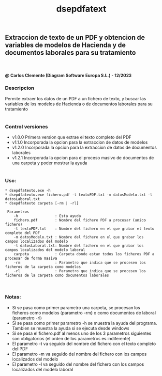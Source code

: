 <h1 align="center"> dsepdfatext </h1>
<br>

<h2> Extraccion de texto de un PDF y obtencion de variables de modelos de Hacienda y de documentos laborales para su tratamiento </h2>
<br>
<h4> @ Carlos Clemente (Diagram Software Europa S.L.) - 12/2023 </h4>

<h3>Descripcion</h3>
Permite extraer los datos de un PDF a un fichero de texto, y buscar las variables de los modelos de Hacienda o de documentos laborales para su tratamiento
<br><br>

### Control versiones

* v1.0.0 Primera version que extrae el texto completo del PDF
* v1.1.0 Incorporada la opcion para la extraccion de datos de modelos
* v1.2.0 Incorporada la opcion para la extraccion de datos de documentos laborales
* v1.2.1 Incorporada la opcion para el proceso masivo de documentos de una carpeta y poder mostrar la ayuda
<br><br>


### Uso:
```
* dsepdfatexto.exe -h
* dsepdfatexto.exe fichero.pdf -t textoPDF.txt -m datosModelo.txt -l datosLaboral.txt 
* dsepdfatexto carpeta [-rm | -rl]
	
 Parametros
	-h                 : Esta ayuda
    fichero.pdf        : Nombre del fichero PDF a procesar (unico fichero)
    -t textoPDF.txt    : Nombre del fichero en el que grabar el texto completo del PDF
    -m datosModelo.txt : Nombre del fichero en el que grabar los campos localizados del modelo
    -l datosLaboral.txt: Nombre del fichero en el que grabar los campos localizados del modelo laboral
    carpeta            : Carpeta donde estan todos los ficheros PDF a procesar de forma masiva
    -rm                : Parametro que indica que se procesen los ficheros de la carpeta como modelos
    -rl                : Parametro que indica que se procesen los ficheros de la carpeta como documentos laborales

```
<br>

### Notas:
* Si se pasa como primer parametro una carpeta, se procesan los ficheros como modelos (parametro -rm) o como documentos de laboral (parametro -rl)
* Si se pasa como primer parametro -h se muestra la ayuda del programa. Tambien se muestra la ayuda si se ejecuta desde windows
* Si se pasa el fichero.pdf al menos uno de los 3 parametros siguientes son obligatorios (el orden de los parametros es indiferente)
* El parametro -t va seguido del nombre del fichero con el texto completo del PDF
* El parametro -m va seguido del nombre del fichero con los campos localizados del modelo
* El parametro -l va seguido del nombre del fichero con los campos localizados del modelo laboral

